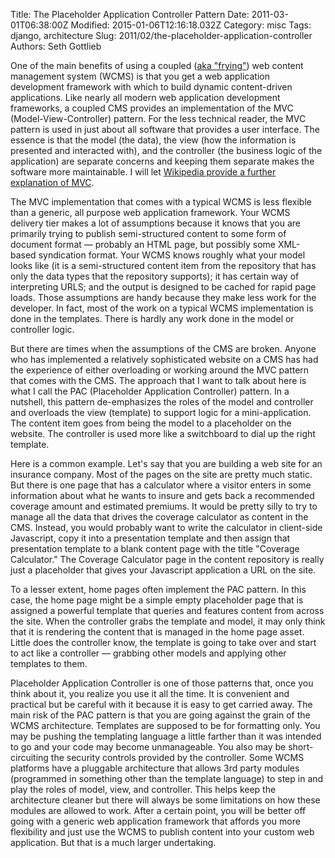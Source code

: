 Title: The Placeholder Application Controller Pattern
Date: 2011-03-01T06:38:00Z
Modified: 2015-01-06T12:16:18.032Z
Category: misc
Tags: django, architecture
Slug: 2011/02/the-placeholder-application-controller
Authors: Seth Gottlieb

One of the main benefits of using a coupled ([aka "frying"](http://www.contenthere.net/2007/06/cms-deployment-patterns.html)) web content management system (WCMS) is that you get a web application development framework with which to build dynamic content-driven applications. Like nearly all modern web application development frameworks, a coupled CMS provides an implementation of the MVC (Model-View-Controller) pattern. For the less technical reader, the MVC pattern is used in just about all software that provides a user interface. The essence is that the model (the data), the view (how the information is presented and interacted with), and the controller (the business logic of the application) are separate concerns and keeping them separate makes the software more maintainable. I will let [Wikipedia provide a further explanation of MVC](http://en.wikipedia.org/wiki/Model%E2%80%93View%E2%80%93Controller).  

The MVC implementation that comes with a typical WCMS is less flexible than a generic, all purpose web application framework. Your WCMS delivery tier makes a lot of assumptions because it knows that you are primarily trying to publish semi-structured content to some form of document format — probably an HTML page, but possibly some XML-based syndication format. Your WCMS knows roughly what your model looks like (it is a semi-structured content item from the repository that has only the data types that the repository supports); it has certain way of interpreting URLS; and the output is designed to be cached for rapid page loads. Those assumptions are handy because they make less work for the developer. In fact, most of the work on a typical WCMS implementation is done in the templates. There is hardly any work done in the model or controller logic.  

But there are times when the assumptions of the CMS are broken. Anyone who has implemented a relatively sophisticated website on a CMS has had the experience of either overloading or working around the MVC pattern that comes with the CMS. The approach that I want to talk about here is what I call the PAC (Placeholder Application Controller) pattern. In a nutshell, this pattern de-emphasizes the roles of the model and controller and overloads the view (template) to support logic for a mini-application. The content item goes from being the model to a placeholder on the website. The controller is used more like a switchboard to dial up the right template.  

Here is a common example. Let's say that you are building a web site for an insurance company. Most of the pages on the site are pretty much static. But there is one page that has a calculator where a visitor enters in some information about what he wants to insure and gets back a recommended coverage amount and estimated premiums. It would be pretty silly to try to manage all the data that drives the coverage calculator as content in the CMS. Instead, you would probably want to write the calculator in client-side Javascript, copy it into a presentation template and then assign that presentation template to a blank content page with the title "Coverage Calculator." The Coverage Calculator page in the content repository is really just a placeholder that gives your Javascript application a URL on the site.  

To a lesser extent, home pages often implement the PAC pattern. In this case, the home page might be a simple empty placeholder page that is assigned a powerful template that queries and features content from across the site. When the controller grabs the template and model, it may only think that it is rendering the content that is managed in the home page asset. Little does the controller know, the template is going to take over and start to act like a controller — grabbing other models and applying other templates to them.  

Placeholder Application Controller is one of those patterns that, once you think about it, you realize you use it all the time. It is convenient and practical but be careful with it because it is easy to get carried away. The main risk of the PAC pattern is that you are going against the grain of the WCMS architecture. Templates are supposed to be for formatting only. You may be pushing the templating language a little farther than it was intended to go and your code may become unmanageable. You also may be short-circuiting the security controls provided by the controller. Some WCMS platforms have a pluggable architecture that allows 3rd party modules (programmed in something other than the template language) to step in and play the roles of model, view, and controller. This helps keep the architecture cleaner but there will always be some limitations on how these modules are allowed to work. After a certain point, you will be better off going with a generic web application framework that affords you more flexibility and just use the WCMS to publish content into your custom web application. But that is a much larger undertaking.
